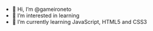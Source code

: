 - 👋 Hi, I’m @gameironeto
- 👀 I’m interested in learning
- 🌱 I’m currently learning JavaScript, HTML5 and CSS3

<!---
gameironeto/gameironeto is a ✨ special ✨ repository because its `README.md` (this file) appears on your GitHub profile.
You can click the Preview link to take a look at your changes.
--->
